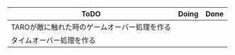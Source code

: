 | ToDO | Doing | Done |
| ---- | ---- | ---- |
| TAROが敵に触れた時のゲームオーバー処理を作る ||
| タイムオーバー処理を作る|          |          |